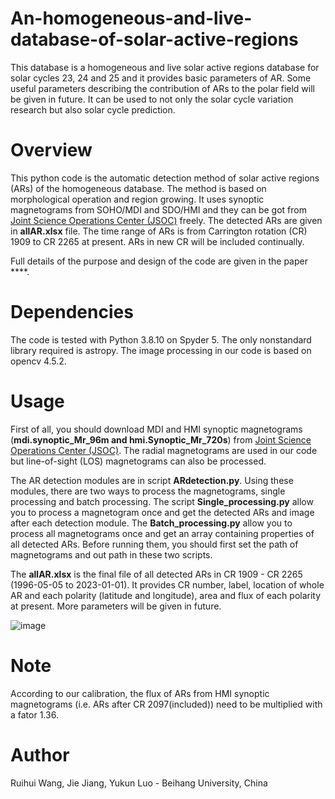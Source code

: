 # An-homogeneous-and-live-database-of-solar-active-regions
This database is a homogeneous and live solar active regions database for solar cycles 23, 24 and 25 and it provides basic parameters of AR. Some useful parameters describing the contribution of ARs to the polar field will be given in future. It can be used to not only the solar cycle variation research but also solar cycle prediction.

# Overview
This python code is the automatic detection method of solar active regions (ARs) of the homogeneous database. The method is based on morphological operation and region growing. It uses synoptic magnetograms from SOHO/MDI and SDO/HMI and they can be got from [Joint Science Operations Center (JSOC)](http://jsoc.stanford.edu/) freely. The detected ARs are given in **allAR.xlsx** file. The time range of ARs is from Carrington rotation (CR) 1909 to CR 2265 at present. ARs in new CR will be included continually.

Full details of the purpose and design of the code are given in the paper ****.

# Dependencies
The code is tested with Python 3.8.10 on Spyder 5. The only nonstandard library required is astropy. The image processing in our code is based on opencv 4.5.2.

# Usage
First of all, you should download MDI and HMI synoptic magnetograms (**mdi.synoptic_Mr_96m and hmi.Synoptic_Mr_720s**) from [Joint Science Operations Center (JSOC)](http://jsoc.stanford.edu/). The radial magnetograms are used in our code but line-of-sight (LOS) magnetograms can also be processed.

The AR detection modules are in script **ARdetection.py**. Using these modules, there are two ways to process the magnetograms, single processing and batch processing. The script **Single_processing.py** allow you to process a magnetogram once and get the detected ARs and image after each detection module. The **Batch_processing.py** allow you to process all magnetograms once and get an array containing properties of all detected ARs. Before running them, you should first set the path of magnetograms and out path in these two scripts.

The **allAR.xlsx** is the final file of all detected ARs in CR 1909 - CR 2265 (1996-05-05 to 2023-01-01). It provides CR number, label, location of whole AR and each polarity (latitude and longitude), area and flux of each polarity at present. More parameters will be given in future.

![image](https://user-images.githubusercontent.com/110174507/212001212-009552ff-1e3b-4011-b147-97a5a33fc4c6.png)


# Note
According to our calibration, the flux of ARs from HMI synoptic magnetograms (i.e. ARs after CR 2097(included)) need to be multiplied with a fator 1.36. 

# Author
Ruihui Wang, Jie Jiang, Yukun Luo - Beihang University, China
